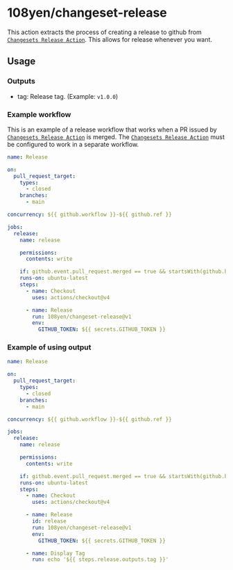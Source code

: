 # 108yen/changeset-release

This action extracts the process of creating a release to github from [`Changesets Release Action`](https://github.com/changesets/action).
This allows for release whenever you want.

## Usage

### Outputs

- tag: Release tag. (Example: `v1.0.0`)

### Example workflow

This is an example of a release workflow that works when a PR issued by [`Changesets Release Action`](https://github.com/changesets/action) is merged.
The [`Changesets Release Action`](https://github.com/changesets/action) must be configured to work in a separate workflow.

```yml
name: Release

on:
  pull_request_target:
    types:
      - closed
    branches:
      - main

concurrency: ${{ github.workflow }}-${{ github.ref }}

jobs:
  release:
    name: release

    permissions:
      contents: write

    if: github.event.pull_request.merged == true && startsWith(github.head_ref, 'changeset-release/main')
    runs-on: ubuntu-latest
    steps:
      - name: Checkout
        uses: actions/checkout@v4

      - name: Release
        run: 108yen/changeset-release@v1
        env:
          GITHUB_TOKEN: ${{ secrets.GITHUB_TOKEN }}
```

### Example of using output

```yml
name: Release

on:
  pull_request_target:
    types:
      - closed
    branches:
      - main

concurrency: ${{ github.workflow }}-${{ github.ref }}

jobs:
  release:
    name: release

    permissions:
      contents: write

    if: github.event.pull_request.merged == true && startsWith(github.head_ref, 'changeset-release/main')
    runs-on: ubuntu-latest
    steps:
      - name: Checkout
        uses: actions/checkout@v4

      - name: Release
        id: release
        run: 108yen/changeset-release@v1
        env:
          GITHUB_TOKEN: ${{ secrets.GITHUB_TOKEN }}

      - name: Display Tag
        run: echo '${{ steps.release.outputs.tag }}'
```
